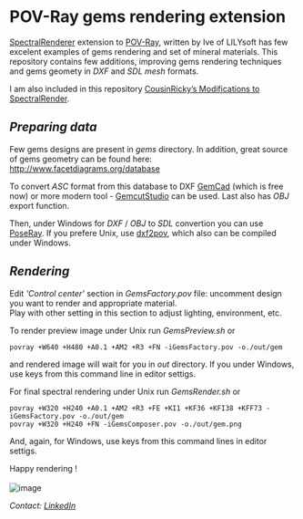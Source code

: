 # POV-Ray gems rendering extension
 [SpectralRenderer](https://www.lilysoft.org/CGI/SR/Spectral%20Render.htm) extension to [POV-Ray](https://www.povray.org/), written by Ive of LILYsoft has few excelent examples of gems rendering and set of mineral materials.
 This repository contains few additions, improving gems rendering techniques and gems geomety in _DXF_ and _SDL_ _mesh_ formats.

I am also included in this repository [CousinRicky’s Modifications to SpectralRender](https://github.com/CousinRicky/POV-SpectralRender-mods).

## _Preparing data_

Few gems designs are present in _gems_ directory.
In addition, great source of gems geometry can be found here:
http://www.facetdiagrams.org/database

To convert _ASC_ format from this database to DXF [GemCad](https://www.gemcad.com) (which is free now) or more modern tool - [GemcutStudio](https://gemcutstudio.com) can be used. Last also has _OBJ_ export function.<br>

Then, under Windows for _DXF_ / _OBJ_ to _SDL_ convertion you can use [PoseRay](https://sites.google.com/site/poseray/home-1). 
If you prefere Unix, use [dxf2pov](https://github.com/syanenko/dxf2pov), which also can be compiled under Windows.

## _Rendering_

Edit _'Control center'_ section in _GemsFactory.pov_ file: uncomment design you want to render and appropriate material.<br>
Play with other setting in this section to adjust lighting, environment, etc.

To render preview image under Unix run _GemsPreview.sh_ or
```
povray +W640 +H480 +A0.1 +AM2 +R3 +FN -iGemsFactory.pov -o./out/gem
```
and rendered image will wait for you in _out_ directory. If you under Windows, use keys from this command line in editor settigs. 

For final spectral rendering under Unix run _GemsRender.sh_ or
```
povray +W320 +H240 +A0.1 +AM2 +R3 +FE +KI1 +KF36 +KFI38 +KFF73 -iGemsFactory.pov -o./out/gem
povray +W320 +H240 +FN -iGemsComposer.pov -o./out/gem.png
```

And, again, for Windows, use keys from this command lines in editor settigs.

Happy rendering !<br><br>
![image](https://github.com/syanenko/povgems/assets/6688301/04b72d04-9603-446f-9aca-3e90d2a1d554)

<em>Contact: [LinkedIn](https://www.linkedin.com/in/sergey-yanenko-57b21a96/)<em>
